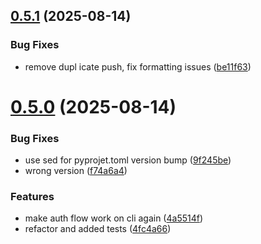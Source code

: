 ## [0.5.1](https://github.com/martynvdijke/youtube-playlist-randomizer/compare/v0.5.0...v0.5.1) (2025-08-14)


### Bug Fixes

* remove dupl icate push, fix formatting issues ([be11f63](https://github.com/martynvdijke/youtube-playlist-randomizer/commit/be11f632e9021917e6f7115f009db6d276c4d885))

# [0.5.0](https://github.com/martynvdijke/youtube-playlist-randomizer/compare/v0.4.0...v0.5.0) (2025-08-14)


### Bug Fixes

* use sed for pyprojet.toml version bump ([9f245be](https://github.com/martynvdijke/youtube-playlist-randomizer/commit/9f245beee00ce636dac96d83af54d357ed315557))
* wrong version ([f74a6a4](https://github.com/martynvdijke/youtube-playlist-randomizer/commit/f74a6a4eef4efb89f7ded4862c49707abfd5d190))


### Features

* make auth flow work on cli again ([4a5514f](https://github.com/martynvdijke/youtube-playlist-randomizer/commit/4a5514f8593ba684342dc8898688d8464fdf40cd))
* refactor and added tests ([4fc4a66](https://github.com/martynvdijke/youtube-playlist-randomizer/commit/4fc4a66c61f90bfd868e18da807f265b54bef84e))
